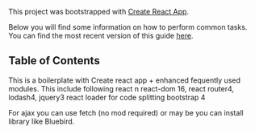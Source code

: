 This project was bootstrapped with [Create React App](https://github.com/facebookincubator/create-react-app).

Below you will find some information on how to perform common tasks.<br>
You can find the most recent version of this guide [here](https://github.com/facebookincubator/create-react-app/blob/master/packages/react-scripts/template/README.md).

## Table of Contents

This is a boilerplate with Create react app + enhanced fequently used modules.
This include following
  react n react-dom 16,
  react router4, lodash4, jquery3
  react loader for code splitting
  bootstrap 4

For ajax you can use fetch (no mod required) or may be you can install library like Bluebird.
